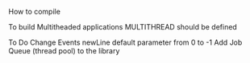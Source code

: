 
How to compile

To build Multitheaded applications MULTITHREAD should be defined


To Do
Change Events newLine default parameter from 0 to -1
Add Job Queue (thread pool) to the library

